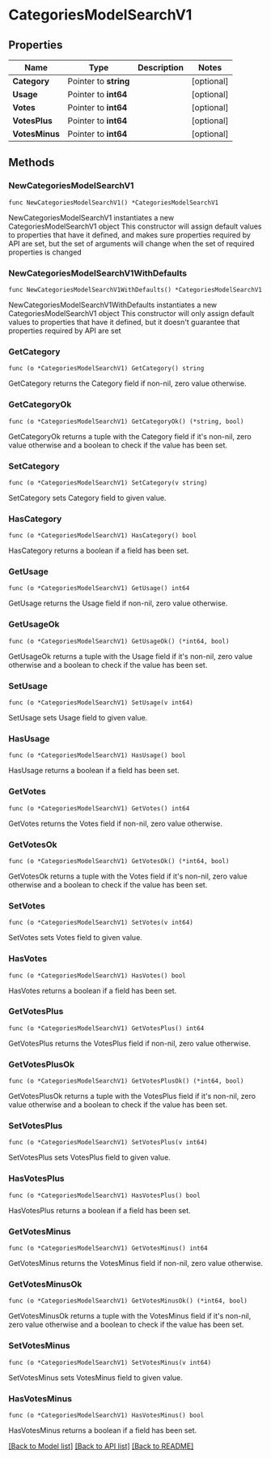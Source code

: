 # CategoriesModelSearchV1

## Properties

Name | Type | Description | Notes
------------ | ------------- | ------------- | -------------
**Category** | Pointer to **string** |  | [optional] 
**Usage** | Pointer to **int64** |  | [optional] 
**Votes** | Pointer to **int64** |  | [optional] 
**VotesPlus** | Pointer to **int64** |  | [optional] 
**VotesMinus** | Pointer to **int64** |  | [optional] 

## Methods

### NewCategoriesModelSearchV1

`func NewCategoriesModelSearchV1() *CategoriesModelSearchV1`

NewCategoriesModelSearchV1 instantiates a new CategoriesModelSearchV1 object
This constructor will assign default values to properties that have it defined,
and makes sure properties required by API are set, but the set of arguments
will change when the set of required properties is changed

### NewCategoriesModelSearchV1WithDefaults

`func NewCategoriesModelSearchV1WithDefaults() *CategoriesModelSearchV1`

NewCategoriesModelSearchV1WithDefaults instantiates a new CategoriesModelSearchV1 object
This constructor will only assign default values to properties that have it defined,
but it doesn't guarantee that properties required by API are set

### GetCategory

`func (o *CategoriesModelSearchV1) GetCategory() string`

GetCategory returns the Category field if non-nil, zero value otherwise.

### GetCategoryOk

`func (o *CategoriesModelSearchV1) GetCategoryOk() (*string, bool)`

GetCategoryOk returns a tuple with the Category field if it's non-nil, zero value otherwise
and a boolean to check if the value has been set.

### SetCategory

`func (o *CategoriesModelSearchV1) SetCategory(v string)`

SetCategory sets Category field to given value.

### HasCategory

`func (o *CategoriesModelSearchV1) HasCategory() bool`

HasCategory returns a boolean if a field has been set.

### GetUsage

`func (o *CategoriesModelSearchV1) GetUsage() int64`

GetUsage returns the Usage field if non-nil, zero value otherwise.

### GetUsageOk

`func (o *CategoriesModelSearchV1) GetUsageOk() (*int64, bool)`

GetUsageOk returns a tuple with the Usage field if it's non-nil, zero value otherwise
and a boolean to check if the value has been set.

### SetUsage

`func (o *CategoriesModelSearchV1) SetUsage(v int64)`

SetUsage sets Usage field to given value.

### HasUsage

`func (o *CategoriesModelSearchV1) HasUsage() bool`

HasUsage returns a boolean if a field has been set.

### GetVotes

`func (o *CategoriesModelSearchV1) GetVotes() int64`

GetVotes returns the Votes field if non-nil, zero value otherwise.

### GetVotesOk

`func (o *CategoriesModelSearchV1) GetVotesOk() (*int64, bool)`

GetVotesOk returns a tuple with the Votes field if it's non-nil, zero value otherwise
and a boolean to check if the value has been set.

### SetVotes

`func (o *CategoriesModelSearchV1) SetVotes(v int64)`

SetVotes sets Votes field to given value.

### HasVotes

`func (o *CategoriesModelSearchV1) HasVotes() bool`

HasVotes returns a boolean if a field has been set.

### GetVotesPlus

`func (o *CategoriesModelSearchV1) GetVotesPlus() int64`

GetVotesPlus returns the VotesPlus field if non-nil, zero value otherwise.

### GetVotesPlusOk

`func (o *CategoriesModelSearchV1) GetVotesPlusOk() (*int64, bool)`

GetVotesPlusOk returns a tuple with the VotesPlus field if it's non-nil, zero value otherwise
and a boolean to check if the value has been set.

### SetVotesPlus

`func (o *CategoriesModelSearchV1) SetVotesPlus(v int64)`

SetVotesPlus sets VotesPlus field to given value.

### HasVotesPlus

`func (o *CategoriesModelSearchV1) HasVotesPlus() bool`

HasVotesPlus returns a boolean if a field has been set.

### GetVotesMinus

`func (o *CategoriesModelSearchV1) GetVotesMinus() int64`

GetVotesMinus returns the VotesMinus field if non-nil, zero value otherwise.

### GetVotesMinusOk

`func (o *CategoriesModelSearchV1) GetVotesMinusOk() (*int64, bool)`

GetVotesMinusOk returns a tuple with the VotesMinus field if it's non-nil, zero value otherwise
and a boolean to check if the value has been set.

### SetVotesMinus

`func (o *CategoriesModelSearchV1) SetVotesMinus(v int64)`

SetVotesMinus sets VotesMinus field to given value.

### HasVotesMinus

`func (o *CategoriesModelSearchV1) HasVotesMinus() bool`

HasVotesMinus returns a boolean if a field has been set.


[[Back to Model list]](../README.md#documentation-for-models) [[Back to API list]](../README.md#documentation-for-api-endpoints) [[Back to README]](../README.md)


